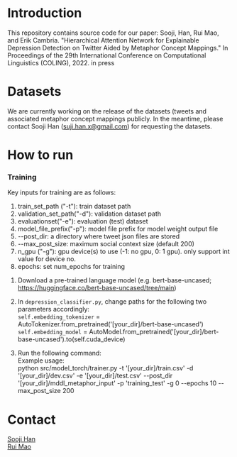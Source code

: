 # Introduction

This repository contains source code for our paper:
Sooji, Han, Rui Mao, and Erik Cambria. "Hierarchical Attention Network for Explainable Depression Detection on Twitter Aided by Metaphor Concept Mappings." In Proceedings of the 29th International Conference on Computational Linguistics (COLING), 2022. in press

# Datasets
We are currently working on the release of the datasets (tweets and associated metaphor concept mappings publicly.
In the meantime, please contact Sooji Han (suji.han.x@gmail.com) for requesting the datasets.

# How to run

### Training


Key inputs for training are as follows:
1) train_set_path ("-t"): train dataset path
2) validation_set_path("-d"): validation dataset path
3) evaluationset("-e"): evaluation (test) dataset
4) model_file_prefix("-p"): model file prefix  for model weight output file
5) --post_dir: a directory where tweet json files are stored
6) --max_post_size: maximum social context size (default 200)
7) n_gpu ("-g"): gpu device(s) to use (-1: no gpu, 0: 1 gpu). only support int value for device no.
8) epochs: set num_epochs for training

1. Download a pre-trained language model (e.g. bert-base-uncased; https://huggingface.co/bert-base-uncased/tree/main)
2. In ```depression_classifier.py```, change paths for the following two parameters accordingly:<br/>
        ```self.embedding_tokenizer``` = AutoTokenizer.from_pretrained('[your_dir]/bert-base-uncased')<br/>
        ```self.embedding_model``` = AutoModel.from_pretrained('[your_dir]/bert-base-uncased').to(self.cuda_device)


3. Run the following command:<br/>
Example usage:<br/>
python src/model_torch/trainer.py -t '[your_dir]/train.csv' -d '[your_dir]/dev.csv' -e '[your_dir]/test.csv' --post_dir '[your_dir]/mddl_metaphor_input' -p 'training_test' -g 0 --epochs 10 --max_post_size 200

# Contact
[Sooji Han](https://soojihan.github.io/)<br/>
[Rui Mao](https://maorui.wixsite.com/homepage)
